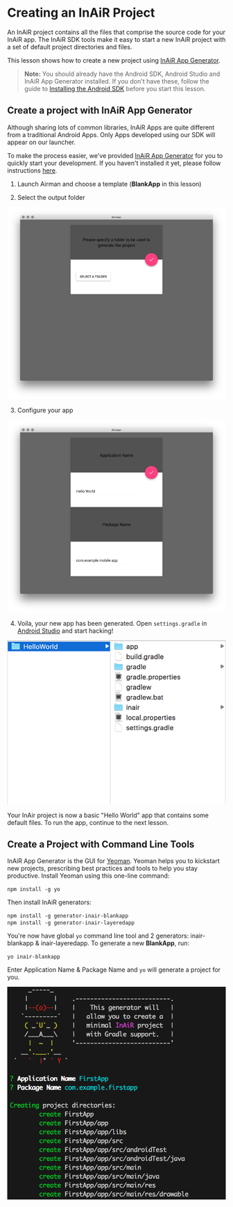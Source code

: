 Creating an InAiR Project
=========================

An InAiR project contains all the files that comprise the source code for your InAiR app. The InAiR SDK tools make it easy to start a new InAiR project with a set of default project directories and files.

This lesson shows how to create a new project using [InAiR App Generator](../Airman.md).

>**Note:** You should already have the Android SDK, Android Studio and InAiR App Generator installed. If you don't have these, follow the guide to [Installing the Android SDK](http://developer.android.com/sdk/installing/index.html) before you start this lesson. 


Create a project with InAiR App Generator
-----------------------------------------
Although sharing lots of common libraries, InAiR Apps are quite different from a traditional Android Apps. Only Apps developed using our SDK will appear on our launcher. 

To make the process easier, we've provided [InAiR App Generator](../../Airman.md) for you to quickly start your development. If you haven't installed it yet, please follow instructions [here](../../Airman.md).

1. Launch Airman and choose a template (__BlankApp__ in this lesson)

2. Select the output folder

![Select Folder](../../images/airman1.png)

3. Configure your app

![Configure](../../images/airman2.png)

4. Voila, your new app has been generated. Open `settings.gradle` in [Android Studio](http://developer.android.com/tools/studio/index.html) and start hacking!

![Done](../../images/airman3.png)

Your InAir project is now a basic "Hello World" app that contains some default files. To run the app, continue to the next lesson.

Create a Project with Command Line Tools
----------------------------------------
InAiR App Generator is the GUI for [Yeoman](http://yeoman.io). Yeoman helps you to kickstart new projects, prescribing best practices and tools to help you stay productive. Install Yeoman using this one-line command:

```
npm install -g yo
```

Then install InAiR generators:

```
npm install -g generator-inair-blankapp
npm install -g generator-inair-layeredapp
```

You're now have global `yo` command line tool and 2 generators: inair-blankapp & inair-layeredapp. To generate a new __BlankApp__, run:

```
yo inair-blankapp
```

Enter Application Name & Package Name and `yo` will generate a project for you.

![Yeoman](../../images/yo.png)

